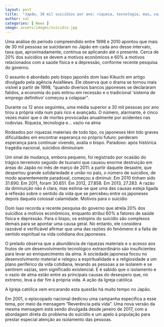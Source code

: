 ```yaml
---
layout: post
title:  "Japão, 30 mil suicídios por ano: riqueza, tecnologia, mas… vazio na alma"
author: sal
categories: [ News ]
image: assets/images/suicidio.jpg
---
```

Uma análise do período compreendido entre 1998 e 2010 apontou que mais de 30 mil pessoas se suicidaram no Japão em cada ano desse intervalo, taxa que, aproximadamente, continua se aplicando até o presente. Cerca de 20% dos suicídios se devem a motivos econômicos e 60% a motivos relacionados com a saúde física e a depressão, conforme recente pesquisa do governo.

O assunto é abordado pelo bispo japonês dom Isao Kikuchi em artigo divulgado pela agência AsiaNews. Ele observa que o drama se tornou mais visível a partir de 1998, “quando diversos bancos japoneses se declararam falidos, a economia do país entrou em recessão e o tradicional ‘sistema de emprego definitivo’ começou a colapsar”.

Durante os 12 anos seguintes, uma média superior a 30 mil pessoas por ano tirou a própria vida num país rico e avançado. O número, alarmante, é cinco vezes maior que o de mortes provocadas anualmente por acidentes nas rodovias.
Riqueza, tecnologia e… vazio na alma

Rodeados por riquezas materiais de todo tipo, os japoneses têm tido graves dificuldades em encontrar esperança no próprio futuro: perderam esperança para continuar vivendo, avalia o bispo.
Paradoxo: após histórica tragédia nacional, suicídios diminuíram

Um sinal de mudança, embora pequeno, foi registrado por ocasião do trágico terremoto seguido de tsunami que causou enorme destruição em áreas do Japão no mês de março de 2011: a partir daquele desastre, que despertou grande solidariedade e união no país, o número de suicídios, de modo aparentemente paradoxal, começou a diminuir. Em 2010 tinham sido 31.690. Em 2011, foram 30.651. Em 2012, 27.858. Em 2013, 27.283. A razão da diminuição não é clara, mas estima-se que uma das causas esteja ligada à reflexão sobre o sentido da vida que se percebeu entre os japoneses depois daquela colossal calamidade.
Motivos para o suicídio

Dom Isao recorda a recente pesquisa do governo que atrela 20% dos suicídios a motivos econômicos, enquanto atribui 60% a fatores de saúde física e depressão. Para o bispo, os estopins do suicídio são complexos demais para se apontar uma causa geral. No entanto, ele considera razoável e verificável afirmar que uma das razões do fenômeno é a falta de sentido espiritual na vida cotidiana dos japoneses.

O prelado observa que a abundância de riquezas materiais e o acesso aos frutos de um desenvolvimento tecnológico extraordinário são insuficientes para levar ao enriquecimento da alma. A sociedade japonesa focou no desenvolvimento material e relegou a espiritualidade e a religiosidade a um plano periférico da vida cotidiana, levando as pessoas a se isolarem e se sentirem vazias, sem significado existencial. E é sabido que o isolamento e o vazio de alma estão entre as principais causas do desespero que, no extremo, leva a dar fim à própria vida.
A ação da Igreja católica

A Igreja católica vem encarando esta questão há muito tempo no Japão.

Em 2001, o episcopado nacional dedicou uma campanha específica a esse tema, por meio da mensagem “Reverência pela vida”. Uma nova versão da mesma mensagem está sendo divulgada desde janeiro de 2017, com a abordagem direta do problema do suicídio e um apelo à população para prestar especial atenção ao isolamento das pessoas.
